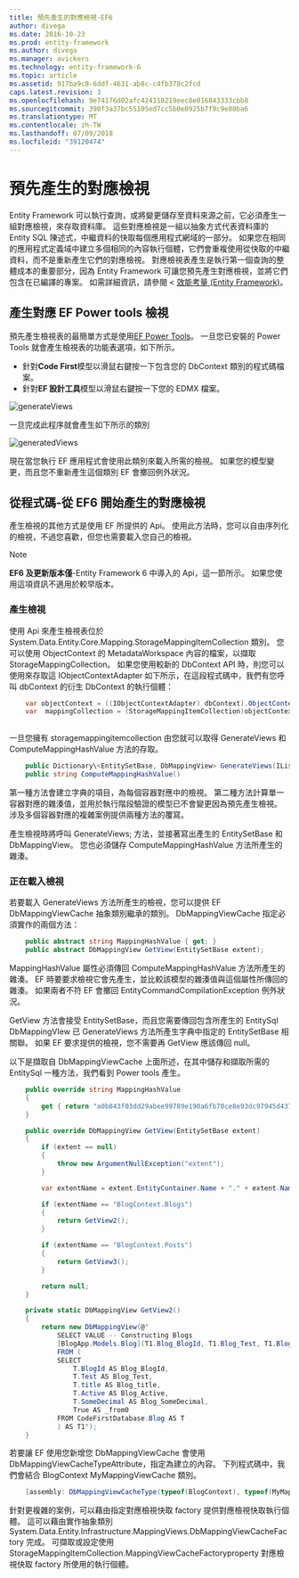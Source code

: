 ```yaml
---
title: 預先產生的對應檢視-EF6
author: divega
ms.date: 2016-10-23
ms.prod: entity-framework
ms.author: divega
ms.manager: avickers
ms.technology: entity-framework-6
ms.topic: article
ms.assetid: 917ba9c8-6ddf-4631-ab8c-c4fb378c2fcd
caps.latest.revision: 3
ms.openlocfilehash: 9e74176d02afc424118219eec8e016843333cbb8
ms.sourcegitcommit: 390f3a37bc55105ed7cc5b0e0925b7f9c9e80ba6
ms.translationtype: MT
ms.contentlocale: zh-TW
ms.lasthandoff: 07/09/2018
ms.locfileid: "39120474"
---
```

# <a name="pre-generated-mapping-views"></a>預先產生的對應檢視
Entity Framework 可以執行查詢，或將變更儲存至資料來源之前，它必須產生一組對應檢視，來存取資料庫。 這些對應檢視是一組以抽象方式代表資料庫的 Entity SQL 陳述式，中繼資料的快取每個應用程式網域的一部分。 如果您在相同的應用程式定義域中建立多個相同的內容執行個體，它們會重複使用從快取的中繼資料，而不是重新產生它們的對應檢視。 對應檢視表產生是執行第一個查詢的整體成本的重要部分，因為 Entity Framework 可讓您預先產生對應檢視，並將它們包含在已編譯的專案。 如需詳細資訊，請參閱 <<c0> [ 效能考量 (Entity Framework)](~/ef6/fundamentals/performance/perf-whitepaper.md)。

## <a name="generating-mapping-views-with-the-ef-power-tools"></a>產生對應 EF Power tools 檢視

預先產生檢視表的最簡單方式是使用[EF Power Tools](http://visualstudiogallery.msdn.microsoft.com/72a60b14-1581-4b9b-89f2-846072eff19d)。 一旦您已安裝的 Power Tools 就會產生檢視表的功能表選項，如下所示。

-   針對**Code First**模型以滑鼠右鍵按一下包含您的 DbContext 類別的程式碼檔案。
-   針對**EF 設計工具**模型以滑鼠右鍵按一下您的 EDMX 檔案。

![generateViews](~/ef6/media/generateviews.png)

一旦完成此程序就會產生如下所示的類別

![generatedViews](~/ef6/media/generatedviews.png)

現在當您執行 EF 應用程式會使用此類別來載入所需的檢視。 如果您的模型變更，而且您不重新產生這個類別 EF 會擲回例外狀況。

## <a name="generating-mapping-views-from-code---ef6-onwards"></a>從程式碼-從 EF6 開始產生的對應檢視

產生檢視的其他方式是使用 EF 所提供的 Api。 使用此方法時，您可以自由序列化的檢視，不過您喜歡，但您也需要載入您自己的檢視。

> [!NOTE]
> **EF6 及更新版本僅**-Entity Framework 6 中導入的 Api，這一節所示。 如果您使用這項資訊不適用於較早版本。

### <a name="generating-views"></a>產生檢視

使用 Api 來產生檢視表位於 System.Data.Entity.Core.Mapping.StorageMappingItemCollection 類別。 您可以使用 ObjectContext 的 MetadataWorkspace 內容的檔案，以擷取 StorageMappingCollection。 如果您使用較新的 DbContext API 時，則您可以使用來存取這 IObjectContextAdapter 如下所示，在這段程式碼中，我們有您呼叫 dbContext 的衍生 DbContext 的執行個體：

``` csharp
    var objectContext = ((IObjectContextAdapter) dbContext).ObjectContext;
    var  mappingCollection = (StorageMappingItemCollection)objectContext.MetadataWorkspace
                                                                        .GetItemCollection(DataSpace.CSSpace);
```

一旦您擁有 storagemappingitemcollection 由您就可以取得 GenerateViews 和 ComputeMappingHashValue 方法的存取。

``` csharp
    public Dictionary\<EntitySetBase, DbMappingView> GenerateViews(IList<EdmSchemaError> errors)
    public string ComputeMappingHashValue()
```

第一種方法會建立字典的項目，為每個容器對應中的檢視。 第二種方法計算單一容器對應的雜湊值，並用於執行階段驗證的模型已不會變更因為預先產生檢視。 涉及多個容器對應的複雜案例提供兩種方法的覆寫。

產生檢視時將呼叫 GenerateViews; 方法，並接著寫出產生的 EntitySetBase 和 DbMappingView。 您也必須儲存 ComputeMappingHashValue 方法所產生的雜湊。

### <a name="loading-views"></a>正在載入檢視

若要載入 GenerateViews 方法所產生的檢視，您可以提供 EF DbMappingViewCache 抽象類別繼承的類別。 DbMappingViewCache 指定必須實作的兩個方法：

``` csharp
    public abstract string MappingHashValue { get; }
    public abstract DbMappingView GetView(EntitySetBase extent);
```

MappingHashValue 屬性必須傳回 ComputeMappingHashValue 方法所產生的雜湊。 EF 時要要求檢視它會先產生，並比較該模型的雜湊值與這個屬性所傳回的雜湊。 如果兩者不符 EF 會擲回 EntityCommandCompilationException 例外狀況。

GetView 方法會接受 EntitySetBase，而且您需要傳回包含所產生的 EntitySql DbMappingVIew 已 GenerateViews 方法所產生字典中指定的 EntitySetBase 相關聯。 如果 EF 要求提供的檢視，您不需要再 GetView 應該傳回 null。

以下是擷取自 DbMappingViewCache 上面所述，在其中儲存和擷取所需的 EntitySql 一種方法，我們看到 Power tools 產生。

``` csharp
    public override string MappingHashValue
    {
        get { return "a0b843f03dd29abee99789e190a6fb70ce8e93dc97945d437d9a58fb8e2afd2e"; }
    }

    public override DbMappingView GetView(EntitySetBase extent)
    {
        if (extent == null)
        {
            throw new ArgumentNullException("extent");
        }

        var extentName = extent.EntityContainer.Name + "." + extent.Name;

        if (extentName == "BlogContext.Blogs")
        {
            return GetView2();
        }

        if (extentName == "BlogContext.Posts")
        {
            return GetView3();
        }

        return null;
    }

    private static DbMappingView GetView2()
    {
        return new DbMappingView(@"
            SELECT VALUE -- Constructing Blogs
            [BlogApp.Models.Blog](T1.Blog_BlogId, T1.Blog_Test, T1.Blog_title, T1.Blog_Active, T1.Blog_SomeDecimal)
            FROM (
            SELECT
                T.BlogId AS Blog_BlogId,
                T.Test AS Blog_Test,
                T.title AS Blog_title,
                T.Active AS Blog_Active,
                T.SomeDecimal AS Blog_SomeDecimal,
                True AS _from0
            FROM CodeFirstDatabase.Blog AS T
            ) AS T1");
    }
```

若要讓 EF 使用您新增您 DbMappingViewCache 會使用 DbMappingViewCacheTypeAttribute，指定為建立的內容。 下列程式碼中，我們會結合 BlogContext MyMappingViewCache 類別。

``` csharp
    [assembly: DbMappingViewCacheType(typeof(BlogContext), typeof(MyMappingViewCache))]
```

針對更複雜的案例，可以藉由指定對應檢視快取 factory 提供對應檢視快取執行個體。 這可以藉由實作抽象類別 System.Data.Entity.Infrastructure.MappingViews.DbMappingViewCacheFactory 完成。 可擷取或設定使用 StorageMappingItemCollection.MappingViewCacheFactoryproperty 對應檢視快取 factory 所使用的執行個體。
